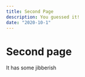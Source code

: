 ```yaml
---
title: Second Page
description: You guessed it!
date: "2020-10-1"
---
```


# Second page

It has some jibberish